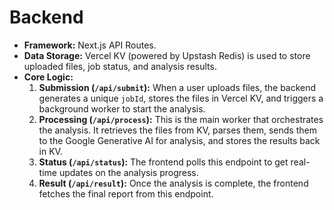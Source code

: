 # Backend

*   **Framework:** Next.js API Routes.
*   **Data Storage:** Vercel KV (powered by Upstash Redis) is used to store uploaded files, job status, and analysis results.
*   **Core Logic:**
    1.  **Submission (`/api/submit`):** When a user uploads files, the backend generates a unique `jobId`, stores the files in Vercel KV, and triggers a background worker to start the analysis.
    2.  **Processing (`/api/process`):** This is the main worker that orchestrates the analysis. It retrieves the files from KV, parses them, sends them to the Google Generative AI for analysis, and stores the results back in KV.
    3.  **Status (`/api/status`):** The frontend polls this endpoint to get real-time updates on the analysis progress.
    4.  **Result (`/api/result`):** Once the analysis is complete, the frontend fetches the final report from this endpoint.

